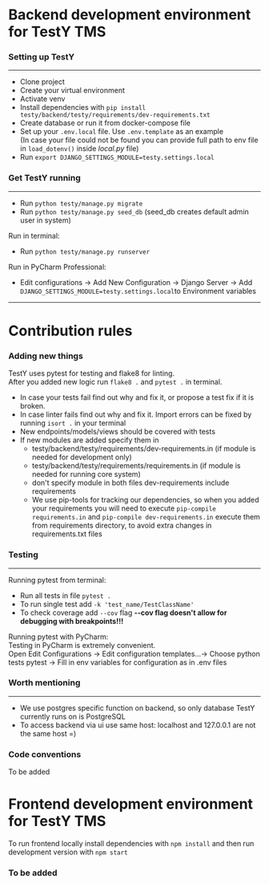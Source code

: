 # Backend development environment for TestY TMS

### Setting up TestY

___

* Clone project
* Create your virtual environment
* Activate venv
* Install dependencies with `pip install testy/backend/testy/requirements/dev-requirements.txt`
* Create database or run it from docker-compose file
* Set up your `.env.local` file. Use `.env.template` as an example  
  (In case your file could not be found you can provide full path to env file in `load_dotenv()` inside *local.py* file)
* Run `export DJANGO_SETTINGS_MODULE=testy.settings.local`

### Get TestY running

___

* Run `python testy/manage.py migrate`
* Run `python testy/manage.py seed_db` (seed_db creates default admin user in system)

Run in terminal:

* Run `python testy/manage.py runserver`

Run in PyCharm Professional:

* Edit configurations -> Add New Configuration -> Django Server
  -> Add `DJANGO_SETTINGS_MODULE=testy.settings.local`to Environment variables

___

# Contribution rules

### Adding new things

TestY uses pytest for testing and flake8 for linting.  
After you added new logic run `flake8 .` and `pytest .` in terminal.

* In case your tests fail find out why and fix it, or propose a test fix if it is broken.
* In case linter fails find out why and fix it. Import errors can be fixed by running `isort .` in your terminal
* New endpoints/models/views should be covered with tests
* If new modules are added specify them in
    * testy/backend/testy/requirements/dev-requirements.in (if module is needed for development only)
    * testy/backend/testy/requirements/requirements.in (if module is needed for running core system)
    * don't specify module in both files dev-requirements include requirements
    * We use pip-tools for tracking our dependencies, so when you added your requirements you will need to execute
      `pip-compile requirements.in` and `pip-compile dev-requirements.in` execute them from requirements directory,
      to avoid extra changes in requirements.txt files

### Testing

___
Running pytest from terminal:

* Run all tests in file `pytest .`
* To run single test add `-k 'test_name/TestClassName'`
* To check coverage add `--cov` flag **--cov flag doesn't allow for debugging with breakpoints!!!**

Running pytest with PyCharm:  
Testing in PyCharm is extremely convenient.  
Open Edit Configurations -> Edit configuration templates...-> Choose python tests pytest -> Fill in env variables for
configuration as in .env files

### Worth mentioning

___

* We use postgres specific function on backend, so only database TestY currently runs on is PostgreSQL
* To access backend via ui use same host: localhost and 127.0.0.1 are not the same host =)

### Code conventions

To be added

# Frontend development environment for TestY TMS
To run frontend locally install dependencies with `npm install` and then run development version with `npm start`  
### To be added
